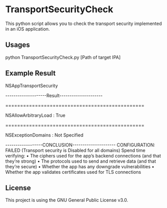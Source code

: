 # TransportSecurityCheck
This python script allows you to check the transport security implemented in an iOS application.

## Usages

python TransportSecurityCheck.py [Path of target IPA]

## Example Result

NSAppTransportSecurity

--------------------Result---------------------

===============================================

NSAllowArbitraryLoad :  True

===============================================

NSExceptionDomains : Not Specified

------------------CONCLUSION---------------------
CONFIGURATION: FAILED (Transport security is Disabled for all domains)
Spend time verifying:
    • The ciphers used for the app’s backend connections (and that they’re strong)
    • The protocols used to send and retrieve data (and that they’re secure)
    • Whether the app has any downgrade vulnerabilities
    • Whether the app validates certificates used for TLS connections

## License

This project is using the GNU General Public License v3.0.
